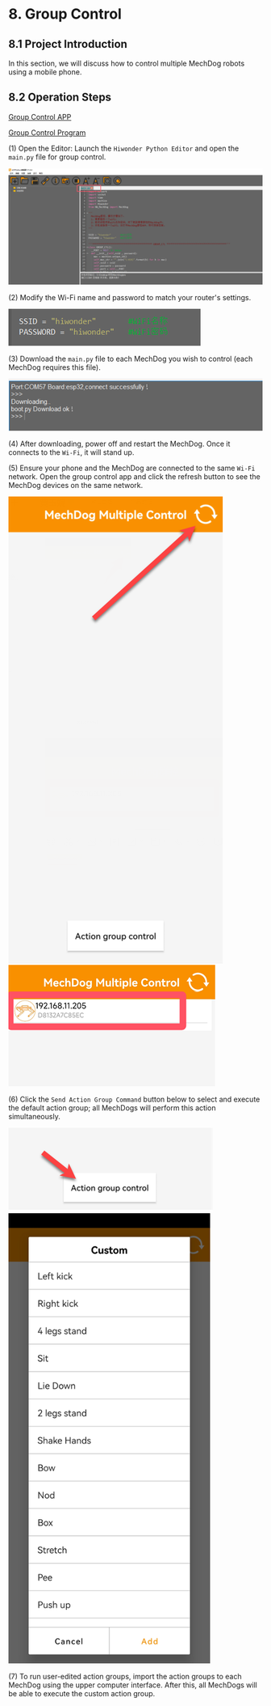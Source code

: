 # 8. Group Control

## 8.1 Project Introduction

In this section, we will discuss how to control multiple MechDog robots using a mobile phone.

## 8.2 Operation Steps

[Group Control APP](resources_download.md)

[Group Control Program](../_static/source_code/Group%20Control%20Program.zip)

(1) Open the Editor: Launch the `Hiwonder Python Editor` and open the `main.py` file for group control.

<img src="../_static/media/chapter_8/image2.png" class="common_img" />

(2) Modify the Wi-Fi name and password to match your router's settings.

<img src="../_static/media/chapter_8/image3.png" class="common_img" />

(3) Download the `main.py` file to each MechDog you wish to control (each MechDog requires this file).

<img class="common_img" src="../_static/media/chapter_4/section_7/05/image17.png"  />

(4) After downloading, power off and restart the MechDog. Once it connects to the `Wi-Fi`, it will stand up.

(5) Ensure your phone and the MechDog are connected to the same `Wi-Fi` network. Open the group control app and click the refresh button to see the MechDog devices on the same network.

<img src="../_static/media/chapter_8/image5.png" class="common_img" />

<img src="../_static/media/chapter_8/image6.png" class="common_img" />

(6) Click the `Send Action Group Command` button below to select and execute the default action group; all MechDogs will perform this action simultaneously.

<img src="../_static/media/chapter_8/image7.png" class="common_img" />

<img src="../_static/media/chapter_8/image8.jpeg" class="common_img" style="width:400px;"/>

(7) To run user-edited action groups, import the action groups to each MechDog using the upper computer interface. After this, all MechDogs will be able to execute the custom action group.
